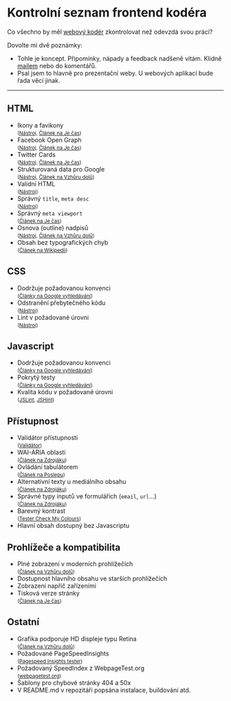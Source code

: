 # Kontrolní seznam frontend kodéra

Co všechno by měl [webový kodér](/prirucka/webovy-koder) zkontrolovat než odevzdá svou práci?

Dovolte mi dvě poznámky:

- Tohle je koncept. Připomínky, nápady a feedback nadšeně vítám. Klidně [mailem](mailto:martin@vzhurudolu.cz) nebo do komentářů.
- Psal jsem to hlavně pro prezentační weby. U webových aplikací bude řada věcí jinak.

---

## HTML

- Ikony a favikony  
<small>([Nástroj](http://realfavicongenerator.net/ "Real Favicon Generator"), [Článek na Je čas](http://jecas.cz/favicon "Ikona stránky"))</small>
- Facebook Open Graph  
<small>([Nástroj](https://developers.facebook.com/tools/debug/ "Facebook Debugger"), [Článek na Je čas](http://jecas.cz/nahled-odkazu "Náhled odkazu při sdílení na sociálních sítích"))</small>
- Twitter Cards  
<small>([Nástroj](https://cards-dev.twitter.com/validator "Card validator"), [Článek  na Je čas](http://jecas.cz/nahled-odkazu "Náhled odkazu při sdílení na sociálních sítích"))</small>
- Strukturovaná data pro Google  
<small>([Nástroj](https://developers.google.com/structured-data/testing-tool/ "Structured Data Testing Tool"), [Článek na Vzhůru dolů](http://www.vzhurudolu.cz/prirucka/rich-snippets "Rich Snippets"))</small>
- Validní HTML  
<small>([Nástroj](https://validator.w3.org/ "W3 Markup Validator"))</small>
- Správný `title`, `meta desc`  
<small>([Nástroj](http://www.w3.org/2003/12/semantic-extractor.html "W3 Semantic Extractor"))</small>
- Správný `meta viewport`  
<small>([Článek na Je čas](http://jecas.cz/meta-viewport "Meta Viewport"))</small>
- Osnova (outline) nadpisů  
<small>([Nástroj](https://gsnedders.html5.org/outliner/ "HTML5 Outliner"), [Článek na Vzhůru dolů]( http://www.vzhurudolu.cz/blog/25-vice-h1))</small>
- Obsah bez typografických chyb  
<small>([Článek na Wikipedii](https://cs.wikipedia.org/wiki/Wikipedie:Typografick%C3%A9_rady "Typografické rady"))</small>

## CSS

- Dodržuje požadovanou konvenci  
<small>([Články na Google vyhledávání](https://www.google.cz/webhp?ion=1&espv=2&ie=UTF-8#q=css%20code%20standards))</small>
- Odstranění přebytečného kódu  
<small>([Nástroj](https://unused-css.com/))</small>
- Lint v požadované úrovni  
<small>([Nástroj](http://csslint.net/))</small>

## Javascript

- Dodržuje požadovanou konvenci  
<small>([Články na Google vyhledávání](https://www.google.cz/webhp?ion=1&espv=2&ie=UTF-8#q=javascript%20code%20standards))</small>
- Pokrytý testy  
<small>([Články na Google vyhledávání](https://www.google.cz/webhp?ion=1&espv=2&ie=UTF-8#q=javascript%20unit%20testing))</small>
- Kvalita kódu v požadované úrovni  
<small>([JSLint](http://www.jslint.com/), [JSHint](http://jshint.com/))</small>

## Přístupnost

- Validátor přístupnosti  
<small>([Validátor](http://achecker.ca/checker/index.php))</small>
- WAI-ARIA oblasti  
<small>([Článek na Zdrojáku](https://www.zdrojak.cz/clanky/pristupnost-ria-strukturovani-dokumentu-a-pristupnost-z-klavesnice/))</small>
- Ovládání tabulátorem  
<small>([Článek na Poslepu](http://poslepu.blogspot.cz/2010/06/zvyraznujete-odkazy-pri-ovladani-webu-z.html))</small>
- Alternativní texty u mediálního obsahu  
<small>([Článek na Zdrojáku](https://www.zdrojak.cz/clanky/pristupnost-html5-textove-alternativy-obrazku-1-2-teorie/))</small>
- Správné typy inputů ve formulářích  (`email`, `url`…)  
<small>([Článek na Zdrojáku](https://www.zdrojak.cz/clanky/formulare-html5-nove-inputy/))</small>
- Barevný kontrast  
<small>([Tester Check My Colours](http://www.checkmycolours.com/))</small>
- Hlavní obsah dostupný bez Javascriptu

## Prohlížeče a kompatibilita

- Plné zobrazení v moderních prohlížečích  
<small>([Článek na Vzhůru dolů](http://www.vzhurudolu.cz/prirucka/jak-testovat-responzivni-weby "Jak testovat responzivní weby"))</small>
- Dostupnost hlavního obsahu ve starších prohlížečích  
- Zobrazení napříč zařízeními  
- Tisková verze stránky  
<small>([Článek na Je čas](http://jecas.cz/tisk "Tisk stránky"))</small>

## Ostatní

- Grafika podporuje HD displeje typu Retina  
<small>([Článek na Vzhůru dolů](http://www.vzhurudolu.cz/prirucka/css-pixel "CSS pixel"))</small>
- Požadované PageSpeedInsights  
<small>([Pagespeed Insights tester](https://developers.google.com/speed/pagespeed/insights/?hl=cs))</small>
- Požadovaný SpeedIndex z WebpageTest.org  
<small>([webpagetest.org](http://www.webpagetest.org/))</small>
- Šablony pro chybové stránky 404 a 50x  
- V README.md v repozitáři popsána instalace, buildování atd.
